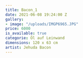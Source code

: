 ```yaml
---
title: Bacon_1
date: 2021-06-08 19:24:00 Z
gallery:
- image: "/uploads/IMGP6965.JPG"
price: 6000
is_available: true
categorie: Öl auf Leinwand
dimensions: 120 x 63 cm
artist: Jehuda Bacon
---
```


